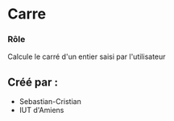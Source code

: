 # Carre


### Rôle
Calcule le carré d'un entier saisi par l'utilisateur

## Créé par : 
* Sebastian-Cristian
* IUT d'Amiens